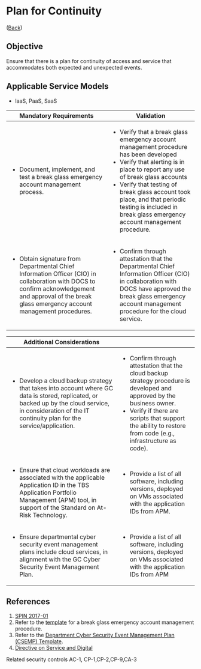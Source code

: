 # Plan for Continuity

([Back](../README.md))

## Objective

Ensure that there is a plan for continuity of access and service that accommodates both expected and unexpected events.

## Applicable Service Models

- IaaS, PaaS, SaaS

| Mandatory Requirements                                                                                                                                                                                                      | Validation                                                                                                                                                                                                                                                                                                                                                                                                                                       |
| --------------------------------------------------------------------------------------------------------------------------------------------------------------------------------------------------------------------------- | ------------------------------------------------------------------------------------------------------------------------------------------------------------------------------------------------------------------------------------------------------------------------------------------------------------------------------------------------------------------------------------------------------------------------------------------------ |
| <ul><li>Document, implement, and test a break glass emergency account management process. </li> </ul>                                                                                                                       | <ul> <li>Verify that a break glass emergency account management procedure has been developed</li><li>Verify that alerting is in place to report any use of break glass accounts</li> <li>Verify that testing of break glass account took place, and that periodic testing is included in break glass emergency account management procedure.</li> </ul> |
| <ul><li> Obtain signature from Departmental Chief Information Officer (CIO) in collaboration with DOCS to confirm acknowledgement and approval of the break glass emergency account management procedures.</li> </ul> | <ul><li>Confirm through attestation that the Departmental Chief Information Officer (CIO) in collaboration with DOCS have approved the break glass emergency account management procedure for the cloud service.</li> </ul>                                                                                                                                                                                                               |

| Additional Considerations                                                                                                                                                                                                 |                                                                                                                                                                                                                                                           |
| ------------------------------------------------------------------------------------------------------------------------------------------------------------------------------------------------------------------------- | --------------------------------------------------------------------------------------------------------------------------------------------------------------------------------------------------------------------------------------------------------- |
| <ul><li>Develop a cloud backup strategy that takes into account where GC data is stored, replicated, or backed up by the cloud service, in consideration of the IT continuity plan for the service/application.</li></ul> | <ul><li>Confirm through attestation that the cloud backup strategy procedure is developed and approved by the business owner.</li><li>Verify if there are scripts that support the ability to restore from code (e.g., infrastructure as code).</li></ul> |
| <ul><li>Ensure that cloud workloads are associated with the applicable Application ID in the TBS Application Portfolio Management (APM) tool, in support of the Standard on At-Risk Technology.</li></ul>                 | <ul><li>Provide a list of all software, including versions, deployed on VMs associated with the application IDs from APM.</li></ul>                                                                                                                       |
| <ul><li>Ensure departmental cyber security event management plans include cloud services, in alignment with the GC Cyber Security Event Management Plan.</li></ul>                                                        | <ul><li>Provide a list of all software, including versions, deployed on VMs associated with the application IDs from APM</li></ul>                                                                                                                        |

## References

1. [SPIN 2017-01](https://www.canada.ca/en/treasury-board-secretariat/services/access-information-privacy/security-identity-management/direction-secure-use-commercial-cloud-services-spin.html)
2. Refer to the [template](https://gcconnex.gc.ca/file/view/55010566/break-glass-emergency-account-procedure-departments-can-use-to-develop-their-emergency-access-management-controls-for-cloud?language=en) for a break glass emergency account management procedure.
3. Refer to the [Department Cyber Security Event Management Plan (CSEMP) Template](https://www.gcpedia.gc.ca/gcwiki/images/6/66/Department_CSEMP_Template.docx).
4. [Directive on Service and Digital](https://www.tbs-sct.canada.ca/pol/doc-eng.aspx?id=32601)

Related security controls AC-1, CP-1,CP-2,CP-9,CA-3
